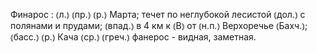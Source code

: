 ---
---

Финарос
: ⦅л.⦆ ⦅пр.⦆ ⦅р.⦆ Марта; течет по неглубокой лесистой ⦅дол.⦆ с полянами и прудами; ⦅впад.⦆ в 4 км к ⦅В⦆ от ⦅н.п.⦆ Верхоречье ⦅Бахч.⦆; ⦅басс.⦆ ⦅р.⦆ Кача ⦅ср.⦆ ⦅греч.⦆ фанерос - видная, заметная.
